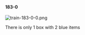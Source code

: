 #### 183-0
![train-183-0-0.png](https://github.com/lil-lab/nlvr/raw/master/nlvr/train/images/72/train-183-0-0.png "train-183-0-0.png")

There is only 1 box with 2 blue items